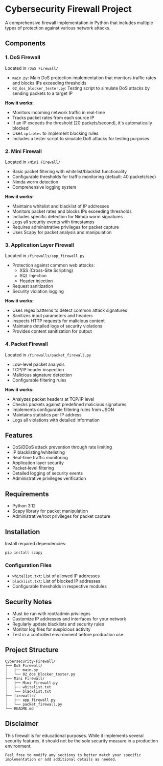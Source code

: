 # Cybersecurity Firewall Project

A comprehensive firewall implementation in Python that includes multiple types of protection against various network attacks.

## Components

### 1. DoS Firewall
Located in `/DoS Firewall/`
- `main.py`: Main DoS protection implementation that monitors traffic rates and blocks IPs exceeding thresholds
- `02_dos_blocker_tester.py`: Testing script to simulate DoS attacks by sending packets to a target IP

**How it works:**
- Monitors incoming network traffic in real-time
- Tracks packet rates from each source IP
- If an IP exceeds the threshold (20 packets/second), it's automatically blocked
- Uses `iptables` to implement blocking rules
- Includes a tester script to simulate DoS attacks for testing purposes

### 2. Mini Firewall 
Located in `/Mini Firewall/`
- Basic packet filtering with whitelist/blacklist functionality
- Configurable thresholds for traffic monitoring (default: 40 packets/sec)
- Nimda worm detection
- Comprehensive logging system

**How it works:**
- Maintains whitelist and blacklist of IP addresses
- Monitors packet rates and blocks IPs exceeding thresholds
- Includes specific detection for Nimda worm signatures
- Logs all security events with timestamps
- Requires administrative privileges for packet capture
- Uses Scapy for packet analysis and manipulation

### 3. Application Layer Firewall
Located in `/firewalls/app_firewall.py`
- Protection against common web attacks:
  - XSS (Cross-Site Scripting)
  - SQL Injection
  - Header injection
- Request sanitization
- Security violation logging

**How it works:**
- Uses regex patterns to detect common attack signatures
- Sanitizes input parameters and headers
- Inspects HTTP requests for malicious content
- Maintains detailed logs of security violations
- Provides content sanitization for output

### 4. Packet Firewall
Located in `/firewalls/packet_firewall.py`
- Low-level packet analysis
- TCP/IP header inspection
- Malicious signature detection
- Configurable filtering rules

**How it works:**
- Analyzes packet headers at TCP/IP level
- Checks packets against predefined malicious signatures
- Implements configurable filtering rules from JSON
- Maintains statistics per IP address
- Logs all violations with detailed information

## Features

- DoS/DDoS attack prevention through rate limiting
- IP blacklisting/whitelisting
- Real-time traffic monitoring
- Application layer security
- Packet-level filtering
- Detailed logging of security events
- Administrative privileges verification

## Requirements

- Python 3.12
- Scapy library for packet manipulation
- Administrative/root privileges for packet capture

## Installation

Install required dependencies:
```bash
pip install scapy
```

### Configuration Files
- `whitelist.txt`: List of allowed IP addresses
- `blacklist.txt`: List of blocked IP addresses
- Configurable thresholds in respective modules

## Security Notes

- Must be run with root/admin privileges
- Customize IP addresses and interfaces for your network
- Regularly update blacklists and security rules
- Monitor log files for suspicious activity
- Test in a controlled environment before production use

## Project Structure

```
Cybersecurity-Firewall/
├── DoS Firewall/
│   ├── main.py
│   └── 02_dos_blocker_tester.py
├── Mini Firewall/
│   ├── Mini Firewall.py
│   ├── whitelist.txt
│   └── blacklist.txt
├── firewalls/
│   ├── app_firewall.py
│   └── packet_firewall.py
└── README.md
```

## Disclaimer

This firewall is for educational purposes. While it implements several security features, it should not be the sole security measure in a production environment.
```
Feel free to modify any sections to better match your specific implementation or add additional details as needed.
